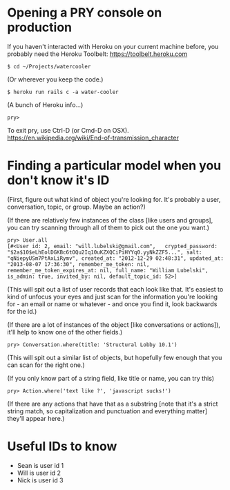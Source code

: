 # Opening a PRY console on production

If you haven't interacted with Heroku on your current machine before, you probably need the Heroku Toolbelt: https://toolbelt.heroku.com

    $ cd ~/Projects/watercooler
(Or wherever you keep the code.)

    $ heroku run rails c -a water-cooler
(A bunch of Heroku info...)

    pry>

To exit pry, use Ctrl-D (or Cmd-D on OSX).  https://en.wikipedia.org/wiki/End-of-transmission_character

# Finding a particular model when you don't know it's ID

(First, figure out what kind of object you're looking for.  It's probably a user, conversation, topic, or group.  Maybe an action?)

(If there are relatively few instances of the class [like users and groups], you can try scanning through all of them to pick out the one you want.)

```
pry> User.all
[#<User id: 2, email: "will.lubelski@gmail.com",   crypted_password: "$2a$10$eLhEolDGKBc6tOQu2Iq10uKZXQCiPiHYYq0.yyNkZZF5...", salt: "qNiepyUSm7PtAxLiRymv", created_at: "2012-12-29 02:48:31", updated_at: "2013-08-07 17:36:30", remember_me_token: nil, remember_me_token_expires_at: nil, full_name: "William Lubelski", is_admin: true, invited_by: nil, default_topic_id: 52>]
```

(This will spit out a list of user records that each look like that.  It's easiest to kind of unfocus your eyes and just scan for the information you're looking for - an email or name or whatever - and once you find it, look backwards for the id.)

(If there are a lot of instances of the object [like conversations or actions]), it'll help to know one of the other fields.)

    pry> Conversation.where(title: 'Structural Lobby 10.1')
(This will spit out a similar list of objects, but hopefully few enough that you can scan for the right one.)

(If you only know part of a string field, like title or name, you can try this)

    pry> Action.where('text like ?', 'javascript sucks!')
(If there are any actions that have that as a substring [note that it's a strict string match, so capitalization and punctuation and everything matter] they'll appear here.)

# Useful IDs to know

- Sean is user id 1
- Will is user id 2
- Nick is user id 3


